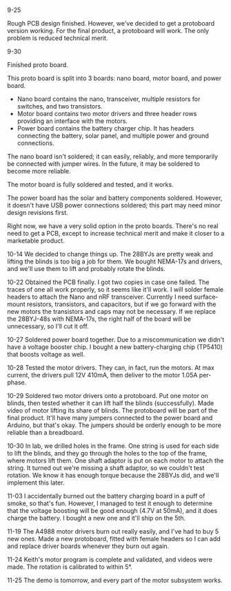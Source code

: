 9-25

Rough PCB design finished. However, we've decided to get a protoboard version working. For the final product, a protoboard will work. The only problem is reduced technical merit. 

9-30 

Finished proto board.

This proto board is split into 3 boards: nano board, motor board, and power board. 
* Nano board contains the nano, transceiver, multiple resistors for switches, and two transistors. 
* Motor board contains two motor drivers and three header rows providing an interface with the motors. 
* Power board contains the battery charger chip. It has headers connecting the battery, solar panel, and multiple power and ground connections. 

The nano board isn't soldered; it can easily, reliably, and more temporarily be connected with jumper wires. In the future, it may be soldered to become more reliable.

The motor board is fully soldered and tested, and it works.

The power board has the solar and battery components soldered. However, it doesn't have USB power connections soldered; this part may need minor design revisions first. 

Right now, we have a very solid option in the proto boards. There's no real need to get a PCB, except to increase technical merit and make it closer to a marketable product. 


10-14
We decided to change things up. The 28BYJs are pretty weak and lifting the blinds is too big a job for them. We bought NEMA-17s and drivers, and we'll use them to lift and probably rotate the blinds. 

10-22
Obtained the PCB finally. I got two copies in case one failed. The traces of one all work properly, so it seems like it'll work. I will solder female headers to attach the Nano and nRF transceiver. Currently I need surface-mount resistors, transistors, and capacitors, but if we go forward with the new motors the transistors and caps may not be necessary. 
If we replace the 28BYJ-48s with NEMA-17s, the right half of the board will be unnecessary, so I'll cut it off. 

10-27
Soldered power board together. 
Due to a miscommunication we didn't have a voltage booster chip. I bought a new battery-charging chip (TP5410) that boosts voltage as well. 

10-28
Tested the motor drivers. They can, in fact, run the motors. At max current, the drivers pull 12V 410mA, then deliver to the motor 1.05A per-phase. 

10-29
Soldered two motor drivers onto a protoboard. Put one motor on blinds, then tested whether it can lift half the blinds (successfully). Made video of motor lifting its share of blinds. 
The protoboard will be part of the final product. It'll have many jumpers connected to the power board and Arduino, but that's okay. The jumpers should be orderly enough to be more reliable than a breadboard. 

10-30
In lab, we drilled holes in the frame. One string is used for each side to lift the blinds, and they go through the holes to the top of the frame, where motors lift them. One shaft adaptor is put on each motor to attach the string.
It turned out we're missing a shaft adaptor, so we couldn't test rotation. We know it has enough torque because the 28BYJs did, and we'll implement this later. 

11-03
I accidentally burned out the battery charging board in a puff of smoke, so that's fun. However, I managed to test it enough to determine that the voltage boosting will be good enough (4.7V at 50mA), and it does charge the battery. I bought a new one and it'll ship on the 5th. 

11-19
The A4988 motor drivers burn out really easily, and I've had to buy 5 new ones. Made a new protoboard, fitted with female headers so I can add and replace driver boards whenever they burn out again.

11-24
Keith's motor program is complete and validated, and videos were made. The rotation is calibrated to within 5°.

11-25
The demo is tomorrow, and every part of the motor subsystem works.

